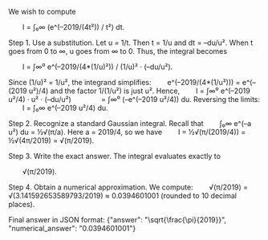 We wish to compute

  I = ∫₀∞ (e^(–2019/(4t²)) / t²) dt.

Step 1. Use a substitution.
Let u = 1/t. Then t = 1/u and dt = –du/u². When t goes from 0 to ∞, u goes from ∞ to 0. Thus, the integral becomes

  I = ∫∞⁰ e^(–2019/(4*(1/u)²)) / (1/u)² · (–du/u²).

Since (1/u)² = 1/u², the integrand simplifies:
  e^(–2019/(4*(1/u²))) = e^(–(2019 u²)/4)
and the factor 1/(1/u²) is just u². Hence,
  I = ∫∞⁰ e^(–2019 u²/4) · u² · (–du/u²)
    = ∫∞⁰ (–e^(–2019 u²/4)) du.
Reversing the limits:
  I = ∫₀∞ e^(–2019 u²/4) du.

Step 2. Recognize a standard Gaussian integral.
Recall that
  ∫₀∞ e^(–a u²) du = ½√(π/a).
Here a = 2019/4, so we have
  I = ½√(π/(2019/4)) = ½√(4π/2019) = √(π/2019).

Step 3. Write the exact answer.
The integral evaluates exactly to

  √(π/2019).

Step 4. Obtain a numerical approximation.
We compute:
  √(π/2019) = √(3.141592653589793/2019) ≈ 0.0394601001 (rounded to 10 decimal places).

Final answer in JSON format:
{"answer": "\\sqrt{\\frac{\\pi}{2019}}", "numerical_answer": "0.0394601001"}